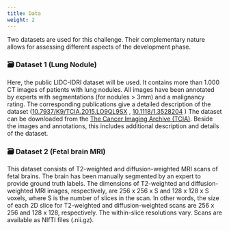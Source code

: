 ```yaml
---
title: Data
weight: 2
---
```


Two datasets are used for this challenge. Their complementary nature allows for assessing different aspects of the development phase.

### 🗃️ Dataset 1 (Lung Nodule) 
Here, the public LIDC-IDRI dataset will be used. It contains more than 1.000 CT images of patients with lung nodules. All images have been annotated by experts with segmentations (for nodules > 3mm) and a malignancy rating. The corresponding publications give a detailed description of the dataset ([10.7937/K9/TCIA.2015.LO9QL9SX](https://doi.org/10.7937/K9/TCIA.2015.LO9QL9SX) , [10.1118/1.3528204](https://doi.org/10.1118/1.3528204) )
The dataset can be downloaded from the [The Cancer Imaging Archive (TCIA)](https://wiki.cancerimagingarchive.net/pages/viewpage.action?pageId=1966254). Beside the images and annotations, this includes additional description and details of the dataset. 

### 🗃️ Dataset 2 (Fetal brain MRI)
This dataset consists of T2-weighted and diffusion-weighted MRI scans of fetal brains. The brain has been manually segmented by an expert to provide ground truth labels. The dimensions of T2-weighted and diffusion-weighted MRI images, respectively, are 256 x 256 x S and 128 x 128 x S voxels, where S is the number of slices in the scan. In other words, the size of each 2D slice for T2-weighted and diffusion-weighted scans are 256 x 256 and 128 x 128, respectively. The within-slice resolutions vary. Scans are available as NIfTI files (.nii.gz).
